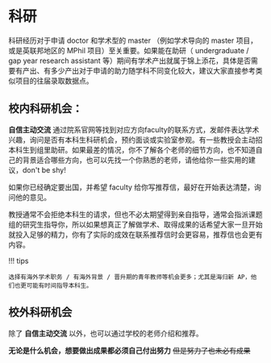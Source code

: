 # 科研

科研经历对于申请 doctor 和学术型的 master （例如学术导向的 master 项目，或是英联邦地区的 MPhil 项目）至关重要。如果能在助研（ undergraduate / gap year research assistant  等）期间有学术产出就属于锦上添花，具体是否需要有产出、有多少产出对于申请的助力随学科不同变化较大，建议大家直接参考类似项目的往届录取数据点。

## 校内科研机会：

**自信主动交流** 通过院系官网等找到对应方向faculty的联系方式，发邮件表达学术兴趣，询问是否有本科生科研机会，预约面谈或实验室参观。有一些教授会主动招本科生到组里助研。如果最差的情况，你不了解各个老师的细节方向，也不知道自己的背景适合哪些方向，也可以先找一个你熟悉的老师，请他给你一些实用的建议，don't be shy!

如果你已经确定要出国，并希望 faculty 给你写推荐信，最好在开始表达清楚，询问他的意见。

教授通常不会拒绝本科生的请求，但也不必太期望得到亲自指导，通常会指派课题组的研究生指导你，所以如果想真正了解做学术、取得成果的话希望大家一旦开始就投入足够的精力，你有了实际的成效在联系推荐信时会更容易，推荐信也会更有内容。

!!! tips

    选择有海外学术职务 / 有海外背景 / 晋升期的青年教师等机会更多；尤其是海归新 AP，他们也更可能有时间指导本科生。

## 校外科研机会

除了 **自信主动交流** 以外，也可以通过学校的老师介绍和推荐。

**无论是什么机会，想要做出成果都必须自己付出努力** ~~但是努力了也未必有成果~~
